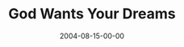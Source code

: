 ---
layout: message
category: message
series: "Life, The Universe and Everything"
title: "God Wants Your Dreams"
date: 2004-08-15-00-00
message_id: 158
audio: "http://s3.amazonaws.com/crossroads-media/messages/audio/LTUAE_01_08-14-04_Dreams.mp3"
audio-duration: "39:54"
tag: 
 - dreams
 - goal
 - choice
 - purpose
 - choices
 - career
 - tome
 - goals
 - work
explicit: false
---
